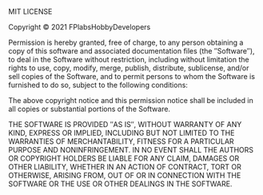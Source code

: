 MIT LICENSE

Copyright © 2021 FPlabsHobbyDevelopers

Permission is hereby granted, free of charge, to any person obtaining a copy of this software and associated documentation files (the ″Software″),
to deal in the Software without restriction, including without limitation the rights to use, copy, modify, merge, publish, distribute, sublicense, and/or 
sell copies
of the Software, and to permit persons to whom the Software is furnished to do so, subject to the following conditions:

The above copyright notice and this permission notice shall be included in all copies or substantial portions of the Software.

THE SOFTWARE IS PROVIDED ″AS IS″, WITHOUT WARRANTY OF ANY KIND, EXPRESS OR IMPLIED, INCLUDING BUT NOT LIMITED TO THE WARRANTIES OF MERCHANTABILITY,
FITNESS FOR A PARTICULAR PURPOSE
AND NONINFRINGEMENT. IN NO EVENT SHALL THE AUTHORS OR COPYRIGHT HOLDERS BE LIABLE FOR ANY CLAIM, DAMAGES OR OTHER LIABILITY, WHETHER IN 
AN ACTION OF CONTRACT, TORT OR OTHERWISE,
ARISING FROM, OUT OF OR IN CONNECTION WITH THE SOFTWARE OR THE USE OR OTHER DEALINGS IN THE SOFTWARE.
